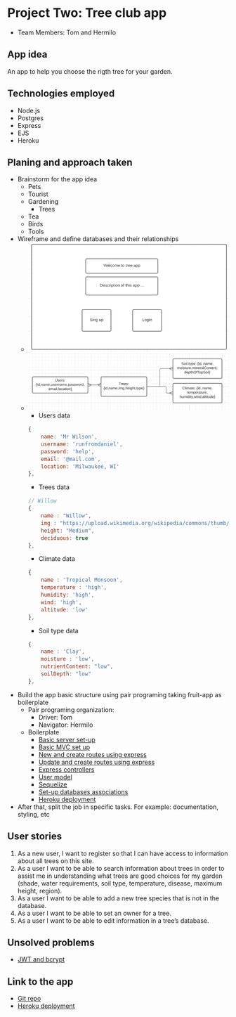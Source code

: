 # Project Two: Tree club app

* Team Members: Tom and Hermilo

## App idea

An app to help you choose the rigth tree for your garden.

## Technologies employed

* Node.js
* Postgres
* Express
* EJS
* Heroku

## Planing and approach taken

* Brainstorm for the app idea
    + Pets
    + Tourist
    + Gardening
        - Trees
    + Tea
    + Birds
    + Tools
* Wireframe and define databases and their relationships
    + ![Wireframe](./documentation/wireframe.png)
    + ![Databases](./documentation/tree_databases.png)
        - Users data
        ```javascript
        {
            name: 'Mr Wilson',
            username: 'runfromdaniel',
            password: 'help',
            email: '@mail.com',
            location: 'Milwaukee, WI'
        },
        ```
        - Trees data
        ```javascript
        // Willow
        {
            name : "Willow",
            img : "https://upload.wikimedia.org/wikipedia/commons/thumb/0/00/Salix_alba_Morton.jpg/220px-Salix_alba_Morton.jpg",
            height: "Medium",
            deciduous: true
        },
        ```
        - Climate data
        ```javascript
        {
            name : 'Tropical Monsoon',
            temperature : 'high',
            humidity: 'high',
            wind: 'high',
            altitude: 'low'
        },
        ```
        - Soil type data
        ```javascript
        {
            name : 'Clay',
            moisture : 'low',
            nutrientContent: "low",
            soilDepth: "low"
        },
        ```
* Build the app basic structure using pair programing taking fruit-app as boilerplate
    + Pair programing organization:
        - Driver: Tom
        - Navigator: Hermilo
    + Boilerplate
        - [Basic server set-up](https://git.generalassemb.ly/jd-seir-6/express-intro/blob/master/README.md)
        - [Basic MVC set up](https://git.generalassemb.ly/jd-seir-6/MVC/blob/master/README.md)
        - [New and create routes using express](https://git.generalassemb.ly/jd-seir-6/NEW_Create_Express/blob/master/README.md)
        - [Update and create routes using express](https://git.generalassemb.ly/jd-seir-6/delete-express/blob/master/README.md)
        - [Express controllers](https://git.generalassemb.ly/jd-seir-6/express-controllers/blob/master/README.md)
        - [User model](https://git.generalassemb.ly/jd-seir-6/express-user-model/blob/master/README.md)
        - [Sequelize](https://git.generalassemb.ly/jd-seir-6/sequelize-intro/blob/master/README.md)
        - [Set-up databases associations](https://git.generalassemb.ly/jd-seir-6/sequelize-associations/blob/master/README.md)
        - [Heroku deployment](https://git.generalassemb.ly/jd-seir-6/nodejs-postgres-heroku-deployment/blob/master/README.md)
* After that, split the job in specific tasks. For example: documentation, styling, etc

## User stories

1.	As a new user, I want to register so that I can have access to information about all trees on this site.
2.	As a user I want to be able to search information about trees in order to assist me in understanding what trees are good choices for my garden (shade, water requirements, soil type, temperature, disease, maximum height, region).
3.	As a user I want to be able to add a new tree species that is not in the database.
4.	As a user I want to be able to set an owner for a tree.
5.	As a user I want to be able to edit information in a tree’s database.

## Unsolved problems

- [JWT and bcrypt](https://git.generalassemb.ly/jd-seir-6/jwt-auth)

## Link to the app

* [Git repo](https://github.com/tjgores/Trees)
* [Heroku deployment](https://treeclub-app.herokuapp.com/users)